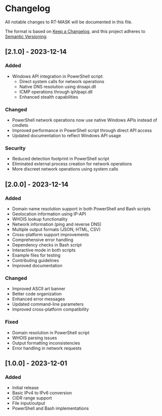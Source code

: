 # Changelog

All notable changes to RT-MASK will be documented in this file.

The format is based on [Keep a Changelog](https://keepachangelog.com/en/1.0.0/),
and this project adheres to [Semantic Versioning](https://semver.org/spec/v2.0.0.html).

## [2.1.0] - 2023-12-14

### Added
- Windows API integration in PowerShell script:
  - Direct system calls for network operations
  - Native DNS resolution using dnsapi.dll
  - ICMP operations through iphlpapi.dll
  - Enhanced stealth capabilities

### Changed
- PowerShell network operations now use native Windows APIs instead of cmdlets
- Improved performance in PowerShell script through direct API access
- Updated documentation to reflect Windows API usage

### Security
- Reduced detection footprint in PowerShell script
- Eliminated external process creation for network operations
- More discreet network operations using system calls

## [2.0.0] - 2023-12-14

### Added
- Domain name resolution support in both PowerShell and Bash scripts
- Geolocation information using IP-API
- WHOIS lookup functionality
- Network information (ping and reverse DNS)
- Multiple output formats (JSON, HTML, CSV)
- Cross-platform support improvements
- Comprehensive error handling
- Dependency checks in Bash script
- Interactive mode in both scripts
- Example files for testing
- Contributing guidelines
- Improved documentation

### Changed
- Improved ASCII art banner
- Better code organization
- Enhanced error messages
- Updated command-line parameters
- Improved cross-platform compatibility

### Fixed
- Domain resolution in PowerShell script
- WHOIS parsing issues
- Output formatting inconsistencies
- Error handling in network requests

## [1.0.0] - 2023-12-01

### Added
- Initial release
- Basic IPv4 to IPv6 conversion
- CIDR range support
- File input/output
- PowerShell and Bash implementations
